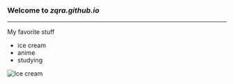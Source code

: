 ### Welcome to *zqra.github.io*
---
My favorite stuff
- ice cream
- anime
- studying

![Ice cream](https://www.google.com/search?q=ice+cream&tbm=isch&ved=2ahUKEwjujfvPu7H7AhVOy4sBHYUpBDkQ2-cCegQIABAA&oq=ice+cream&gs_lcp=CgNpbWcQAzIHCAAQsQMQQzIHCAAQsQMQQzIHCAAQsQMQQzIHCAAQsQMQQzIHCAAQsQMQQzIHCAAQsQMQQzIECAAQQzIECAAQQzIECAAQQzIHCAAQsQMQQzoKCAAQsQMQgwEQQzoICAAQgAQQsQM6CwgAEIAEELEDEIMBOgUIABCABDoICAAQsQMQgwFQzwdY6ydglStoAHAAeAOAAf0BiAH1DJIBBTguNS4xmAEAoAEBqgELZ3dzLXdpei1pbWewAQDAAQE&sclient=img&ei=nDF0Y-7PEM6Wr7wPhdOQyAM&bih=657&biw=1366&rlz=1C1CHBF_enPH1019PH1020#imgrc=q3f9jnXiW215dM)
